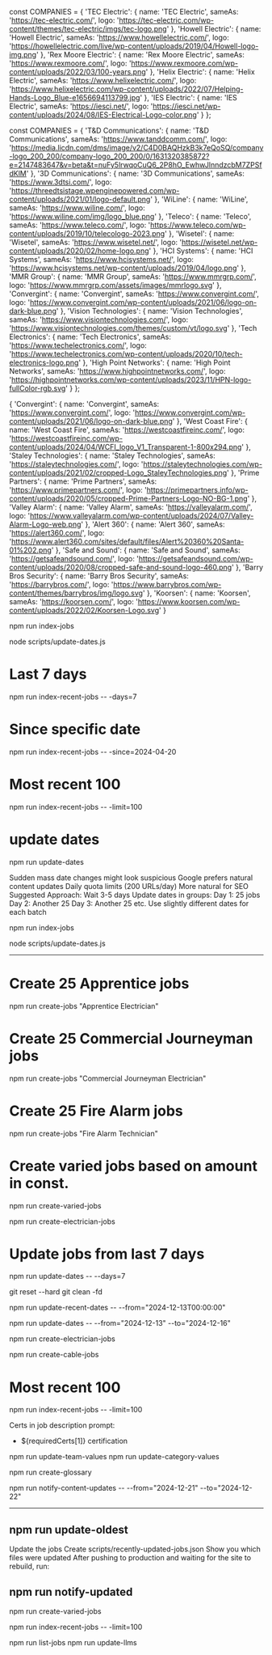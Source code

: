 const COMPANIES = {
  'TEC Electric': {
    name: 'TEC Electric',
    sameAs: 'https://tec-electric.com/',
    logo: 'https://tec-electric.com/wp-content/themes/tec-electric/imgs/tec-logo.png'
  },
  'Howell Electric': {
    name: 'Howell Electric',
    sameAs: 'https://www.howellelectric.com/',
    logo: 'https://howellelectric.com/live/wp-content/uploads/2019/04/Howell-logo-img.png'
  },
  'Rex Moore Electric': {
    name: 'Rex Moore Electric',
    sameAs: 'https://www.rexmoore.com/',
    logo: 'https://www.rexmoore.com/wp-content/uploads/2022/03/100-years.png'
  },
  'Helix Electric': {
    name: 'Helix Electric',
    sameAs: 'https://www.helixelectric.com/',
    logo: 'https://www.helixelectric.com/wp-content/uploads/2022/07/Helping-Hands-Logo_Blue-e1656694113799.jpg'
  },
  'IES Electric': {
    name: 'IES Electric',
    sameAs: 'https://iesci.net/',
    logo: 'https://iesci.net/wp-content/uploads/2024/08/IES-Electrical-Logo-color.png'
  }
};

const COMPANIES = {
  'T&D Communications': {
    name: 'T&D Communications',
    sameAs: 'https://www.tanddcomm.com/',
    logo: 'https://media.licdn.com/dms/image/v2/C4D0BAQHzkB3k7eQoSQ/company-logo_200_200/company-logo_200_200/0/1631320385872?e=2147483647&v=beta&t=nuFy5lrwqoCuQ6_2P8hO_EwhwJlnndzcbM7ZPSfdKlM'
  },
  '3D Communications': {
    name: '3D Communications',
    sameAs: 'https://www.3dtsi.com/',
    logo: 'https://threedtsistage.wpenginepowered.com/wp-content/uploads/2021/01/logo-default.png'
  },
  'WiLine': {
    name: 'WiLine',
    sameAs: 'https://www.wiline.com/',
    logo: 'https://www.wiline.com/img/logo_blue.png'
  },
  'Teleco': {
    name: 'Teleco',
    sameAs: 'https://www.teleco.com/',
    logo: 'https://www.teleco.com/wp-content/uploads/2019/10/telecologo-2023.png'
  },
  'Wisetel': {
    name: 'Wisetel',
    sameAs: 'https://www.wisetel.net/',
    logo: 'https://wisetel.net/wp-content/uploads/2020/02/home-logo.png'
  },
  'HCI Systems': {
    name: 'HCI Systems',
    sameAs: 'https://www.hcisystems.net/',
    logo: 'https://www.hcisystems.net/wp-content/uploads/2019/04/logo.png'
  },
  'MMR Group': {
    name: 'MMR Group',
    sameAs: 'https://www.mmrgrp.com/',
    logo: 'https://www.mmrgrp.com/assets/images/mmrlogo.svg'
  },
  'Convergint': {
    name: 'Convergint',
    sameAs: 'https://www.convergint.com/',
    logo: 'https://www.convergint.com/wp-content/uploads/2021/06/logo-on-dark-blue.png'
  },
  'Vision Technologies': {
    name: 'Vision Technologies',
    sameAs: 'https://www.visiontechnologies.com/',
    logo: 'https://www.visiontechnologies.com/themes/custom/vt/logo.svg'
  },
  'Tech Electronics': {
    name: 'Tech Electronics',
    sameAs: 'https://www.techelectronics.com/',
    logo: 'https://www.techelectronics.com/wp-content/uploads/2020/10/tech-electronics-logo.png'
  },
  'High Point Networks': {
    name: 'High Point Networks',
    sameAs: 'https://www.highpointnetworks.com/',
    logo: 'https://highpointnetworks.com/wp-content/uploads/2023/11/HPN-logo-fullColor-rgb.svg'
  }
};

{
  'Convergint': {
    name: 'Convergint',
    sameAs: 'https://www.convergint.com/',
    logo: 'https://www.convergint.com/wp-content/uploads/2021/06/logo-on-dark-blue.png'
  },
  'West Coast Fire': {
    name: 'West Coast Fire',
    sameAs: 'https://westcoastfireinc.com/',
    logo: 'https://westcoastfireinc.com/wp-content/uploads/2024/04/WCFI_logo_V1_Transparent-1-800x294.png'
  },
  'Staley Technologies': {
    name: 'Staley Technologies',
    sameAs: 'https://staleytechnologies.com/',
    logo: 'https://staleytechnologies.com/wp-content/uploads/2021/02/cropped-Logo_StaleyTechnologies.png'
  },
  'Prime Partners': {
    name: 'Prime Partners',
    sameAs: 'https://www.primepartners.com/',
    logo: 'https://primepartners.info/wp-content/uploads/2020/05/cropped-Prime-Partners-Logo-NO-BG-1.png'
  },
  'Valley Alarm': {
    name: 'Valley Alarm',
    sameAs: 'https://valleyalarm.com/',
    logo: 'https://www.valleyalarm.com/wp-content/uploads/2024/07/Valley-Alarm-Logo-web.png'
  },
  'Alert 360': {
    name: 'Alert 360',
    sameAs: 'https://alert360.com/',
    logo: 'https://www.alert360.com/sites/default/files/Alert%20360%20Santa-01%202.png'
  },
  'Safe and Sound': {
    name: 'Safe and Sound',
    sameAs: 'https://getsafeandsound.com/',
    logo: 'https://getsafeandsound.com/wp-content/uploads/2020/08/cropped-safe-and-sound-logo-460.png'
  },
  'Barry Bros Security': {
    name: 'Barry Bros Security',
    sameAs: 'https://barrybros.com/',
    logo: 'https://www.barrybros.com/wp-content/themes/barrybros/img/logo.svg'
  },
  'Koorsen': {
    name: 'Koorsen',
    sameAs: 'https://koorsen.com/',
    logo: 'https://www.koorsen.com/wp-content/uploads/2022/02/Koorsen-Logo.svg'
  }



npm run index-jobs

node scripts/update-dates.js

# Last 7 days
npm run index-recent-jobs -- -days=7

# Since specific date
npm run index-recent-jobs -- -since=2024-04-20

# Most recent 100
npm run index-recent-jobs -- -limit=100

# update dates
npm run update-dates

Sudden mass date changes might look suspicious
Google prefers natural content updates
Daily quota limits (200 URLs/day)
More natural for SEO
Suggested Approach:
Wait 3-5 days
Update dates in groups:
Day 1: 25 jobs
Day 2: Another 25
Day 3: Another 25
etc.
Use slightly different dates for each batch

npm run index-jobs

node scripts/update-dates.js

--------------------------------

# Create 25 Apprentice jobs
npm run create-jobs "Apprentice Electrician"

# Create 25 Commercial Journeyman jobs
npm run create-jobs "Commercial Journeyman Electrician"

# Create 25 Fire Alarm jobs
npm run create-jobs "Fire Alarm Technician"

# Create varied jobs based on amount in const. 
npm run create-varied-jobs



npm run create-electrician-jobs





# Update jobs from last 7 days
npm run update-dates -- --days=7


git reset --hard
git clean -fd

npm run update-recent-dates -- --from="2024-12-13T00:00:00"

npm run update-dates -- --from="2024-12-13" --to="2024-12-16"

npm run create-electrician-jobs

npm run create-cable-jobs

# Most recent 100
npm run index-recent-jobs -- -limit=100


Certs in job description prompt:
- ${requiredCerts[1]} certification



npm run update-team-values
npm run update-category-values

npm run create-glossary


npm run notify-content-updates -- --from="2024-12-21" --to="2024-12-22"


*********

## npm run update-oldest

Update the jobs
Create scripts/recently-updated-jobs.json
Show you which files were updated
After pushing to production and waiting for the site to rebuild, run:

## npm run notify-updated


npm run create-varied-jobs

npm run index-recent-jobs -- -limit=100


npm run list-jobs
npm run update-llms